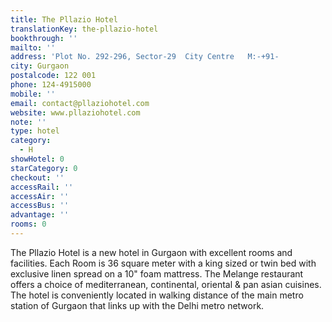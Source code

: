 ```yaml
---
title: The Pllazio Hotel
translationKey: the-pllazio-hotel
bookthrough: ''
mailto: ''
address: 'Plot No. 292-296, Sector-29  City Centre   M:-+91-               '
city: Gurgaon
postalcode: 122 001
phone: 124-4915000
mobile: ''
email: contact@pllaziohotel.com
website: www.pllaziohotel.com
note: ''
type: hotel
category:
  - H
showHotel: 0
starCategory: 0
checkout: ''
accessRail: ''
accessAir: ''
accessBus: ''
advantage: ''
rooms: 0
---
```

The Pllazio Hotel is a new hotel in Gurgaon with excellent rooms and facilities. Each Room is 36 square meter with a king sized or twin bed with exclusive linen spread on a 10" foam mattress.     The Melange restaurant offers a choice of mediterranean, continental, oriental & pan asian cuisines.     The hotel is conveniently located in walking distance of the main metro station of Gurgaon that links up with the Delhi metro network.